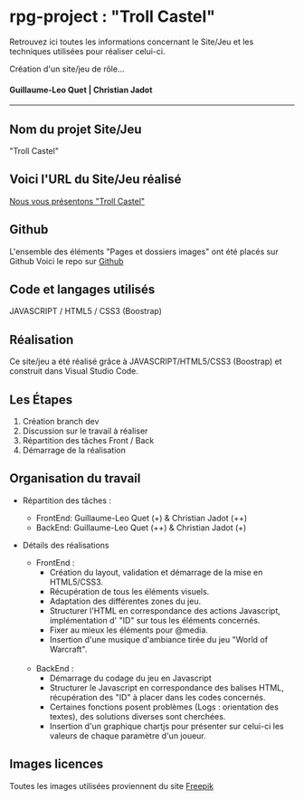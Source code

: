# rpg-project : "Troll Castel"

Retrouvez ici toutes les informations concernant le Site/Jeu et les techniques utilisées pour réaliser celui-ci.

Création d'un site/jeu de rôle...<br>
#### Guillaume-Leo Quet | Christian Jadot

***

## Nom du projet Site/Jeu

"Troll Castel"

## Voici l'URL du Site/Jeu réalisé
[Nous vous présentons "Troll Castel"](https://guillaume-leo.github.io/rpg-project/)

## Github
L'ensemble des éléments "Pages et dossiers images" ont été placés sur Github
Voici le repo sur [Github](https://github.com/guillaume-leo/rpg-project)


## Code et langages utilisés
JAVASCRIPT / HTML5 / CSS3 (Boostrap)

## Réalisation
Ce site/jeu a été réalisé grâce à JAVASCRIPT/HTML5/CSS3 (Boostrap) et construit dans Visual Studio Code.

## Les Étapes
1. Création branch dev
3. Discussion sur le travail à réaliser
4. Répartition des tâches Front / Back
5. Démarrage de la réalisation

## Organisation du travail
- Répartition des tâches :
  - FrontEnd: Guillaume-Leo Quet (+) & Christian Jadot (++)
  - BackEnd: Guillaume-Leo Quet (++) & Christian Jadot (+)

- Détails des réalisations
  - FrontEnd :
    - Création du layout, validation et démarrage de la mise en HTML5/CSS3.<br>
    - Récupération de tous les éléments visuels.<br>
    - Adaptation des différentes zones du jeu.<br>
    - Structurer l'HTML en correspondance des actions Javascript, implémentation d' "ID" sur tous les éléments concernés.<br>
    - Fixer au mieux les éléments pour @media.<br>
    - Insertion d'une musique d'ambiance tirée du jeu "World of Warcraft".<br><br>
  - BackEnd :
    - Démarrage du codage du jeu en Javascript<br>
    - Structurer le Javascript en correspondance des balises HTML, récupération des "ID" à placer dans les codes concernés.<br>
    - Certaines fonctions posent problèmes (Logs : orientation des textes), des solutions diverses sont cherchées.<br>
    - Insertion d'un graphique chartjs pour présenter sur celui-ci les valeurs de chaque paramètre d'un joueur.<br>

<a name="Photos-licences"></a>
## Images licences
Toutes les images utilisées proviennent du site [Freepik](https://www.freepik.com/)